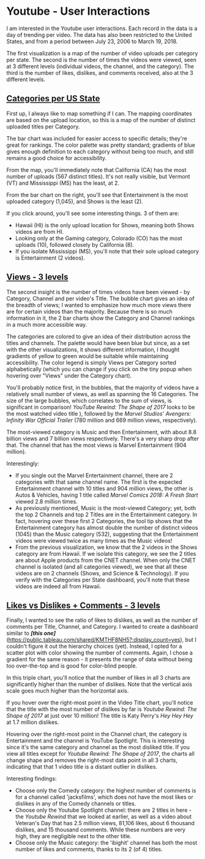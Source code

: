 # Youtube - User Interactions

I am interested in the Youtube user interactions. Each record in the data is a day of trending per video. The data has also been restricted to the United States, and from a period between July 23, 2006 to March 19, 2018.

The first visualization is a map of the number of video uploads per category per state. The second is the number of times the videos were viewed, seen at 3 different levels (individual videos, the channel, and the category). The third is the number of likes, dislikes, and comments received, also at the 3 different levels.

## [Categories per US State](https://public.tableau.com/views/YoutubeCategoriesperState/YoutubeCategoriesperState?:embed=y&:display_count=yes)

First up, I always like to map something if I can. The mapping coordinates are based on the upload location, so this is a map of the number of distinct uploaded titles per Category. 

The bar chart was included for easier access to specific details; they're great for rankings. The color palette was pretty standard; gradients of blue gives enough definition to each category without being too much, and still remains a good choice for accessibility.

From the map, you'll immediately note that California (CA) has the most number of uploads (567 distinct titles). It's not really visible, but Vermont (VT) and Mississippi (MS) has the least, at 2.

From the bar chart on the right, you'll see that Entertainment is the most uploaded category (1,045), and Shows is the least (2). 

If you click around, you'll see some interesting things. 3 of them are: 
- Hawaii (HI) is the only upload location for Shows, meaning both Shows videos are from HI. 
- Looking only at the Gaming category, Colorado (CO) has the most uploads (10), followed closely by California (8). 
- If you isolate Mississippi (MS), you'll note that their sole upload category is Entertainment (2 videos). 

## [Views - 3 levels](https://public.tableau.com/views/YoutubeViews/TotalViews?:embed=y&:display_count=yes)

The second insight is the number of times videos have been viewed - by Category, Channel and per video's Title. The bubble chart gives an idea of the breadth of views; I wanted to emphasize how much more views there are for certain videos than the majority. Because there is so much information in it, the 2 bar charts show the Category and Channel rankings in a much more accessible way. 

The categories are colored to give an idea of their distribution across the titles and channels. The palette would have been blue but since, as a set with the other visualizations, it shows different information, I thought gradients of yellow to green would be suitable while maintaining accessibility. The color legend is simply Views per Category sorted alphabetically (which you can change if you click on the tiny popup when hovering over "Views" under the Category chart). 

You'll probably notice first, in the bubbles, that the majority of videos have a relatively small number of views, as well as spanning the 16 Categories. The size of the large bubbles, which correlates to the sum of views, is significant in comparison! *YouTube Rewind: The Shape of 2017* looks to be the most watched video title ), followed by the *Marvel Studios' Avengers: Infinity War Official Trailer* (780 million and 669 million views, respectively).

The most-viewed category is Music and then Entertainment, with about 8.8 billion views and 7 billion views respectively. There's a very sharp drop after that. The channel that has the most views is Marvel Entertainment (904 million).

Interestingly:
- If you single out the Marvel Entertainment channel, there are 2 categories with that same channel name. The first is the expected Entertainment channel with 10 titles and 904 million views, the other is Autos & Vehicles, having 1 title called *Marvel Comics 2018: A Fresh Start* viewed 2.8 million times.
- As previously mentioned, Music is the most-viewed Category; yet, both the top 2 Channels and top 2 Titles are in the Entertainment category. In fact, hovering over these first 2 Categories, the tool tip shows that the Entertainment category has almost double the number of distinct videos (1045) than the Music category (532), suggesting that the Entertainment videos were viewed twice as many times as the Music videos!
- From the previous visualization, we know that the 2 videos in the Shows category are from Hawaii. If we isolate this category, we see the 2 titles are about Apple products from the CNET channel. When only the CNET channel is isolated (and all categories viewed), we see that all these videos are on 2 channels (Shows, and Science & Technology). If you verify with the Categories per State dashboard, you'll note that these videos are indeed all from Hawaii.

## [Likes vs Dislikes + Comments - 3 levels](https://public.tableau.com/profile/shauna4074#!/vizhome/YoutubeUserInteraction-3levels/LikesvsDislikesCommentCounts)

Finally, I wanted to see the ratio of likes to dislikes, as well as the number of comments per Title, Channel, and Category.  I wanted to create a dashboard similar to __*[this one]*__(https://public.tableau.com/shared/KMTHF8NH5?:display_count=yes), but I couldn't figure it out the hierarchy choices (yet). Instead, I opted for a scatter plot with color showing the number of comments. Again, I chose a gradient for the same reason - it presents the range of data without being too over-the-top and is good for color-blind people.

In this triple chart, you'll notice that the number of likes in all 3 charts are significantly higher than the number of dislikes. Note that the vertical axis scale goes much higher than the horizontal axis.

If you hover over the right-most point in the Video Title chart, you'll notice that the title with the most number of dislikes by far is *Youtube Rewind: The Shape of 2017* at just over 10 million! The title is Katy Perry's *Hey Hey Hey* at 1.7 million dislikes. 

Hovering over the right-most point in the Channel chart, the category is Entertainment and the channel is YouTube Spotlight. This is interesting since it's the same category and channel as the most disliked title. If you view all titles except for *Youtube Rewind: The Shape of 2017*, the charts all change shape and removes the right-most data point in all 3 charts, indicating that that 1 video title is a distant outlier in dislikes.

Interesting findings:
- Choose only the Comedy category: the highest number of comments is for a channel called 'jacksfilms', which does not have the most likes or dislikes in any of the Comedy channels or titles.
- Choose only the Youtube Spotlight channel: there are 2 titles in here - the *Youtube Rewind* that we looked at earlier, as well as a video about Veteran's Day that has 2.5 million views, 81,106 likes, about 6 thousand dislikes, and 15 thousand comments. While these numbers are very high, they are negligible next to the other title.
- Choose only the Music category: the 'ibighit' channel has both the most number of likes and comments, thanks to its 2 (of 4) titles.
